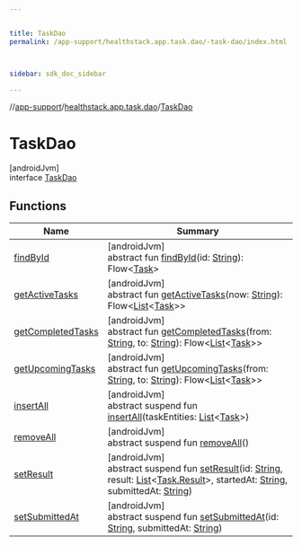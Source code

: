 ```yaml
---


title: TaskDao
permalink: /app-support/healthstack.app.task.dao/-task-dao/index.html



sidebar: sdk_doc_sidebar

---
```



//[app-support](/app-support.html)/[healthstack.app.task.dao](../index.html)/[TaskDao](index.html)



# TaskDao



[androidJvm]\
interface [TaskDao](index.html)



## Functions


| Name | Summary |
|---|---|
| [findById](find-by-id.html) | [androidJvm]<br>abstract fun [findById](find-by-id.html)(id: [String](https://kotlinlang.org/api/latest/jvm/stdlib/kotlin/-string/index.html)): Flow&lt;[Task](../../healthstack.app.task.entity/-task/index.html)&gt; |
| [getActiveTasks](get-active-tasks.html) | [androidJvm]<br>abstract fun [getActiveTasks](get-active-tasks.html)(now: [String](https://kotlinlang.org/api/latest/jvm/stdlib/kotlin/-string/index.html)): Flow&lt;[List](https://kotlinlang.org/api/latest/jvm/stdlib/kotlin.collections/-list/index.html)&lt;[Task](../../healthstack.app.task.entity/-task/index.html)&gt;&gt; |
| [getCompletedTasks](get-completed-tasks.html) | [androidJvm]<br>abstract fun [getCompletedTasks](get-completed-tasks.html)(from: [String](https://kotlinlang.org/api/latest/jvm/stdlib/kotlin/-string/index.html), to: [String](https://kotlinlang.org/api/latest/jvm/stdlib/kotlin/-string/index.html)): Flow&lt;[List](https://kotlinlang.org/api/latest/jvm/stdlib/kotlin.collections/-list/index.html)&lt;[Task](../../healthstack.app.task.entity/-task/index.html)&gt;&gt; |
| [getUpcomingTasks](get-upcoming-tasks.html) | [androidJvm]<br>abstract fun [getUpcomingTasks](get-upcoming-tasks.html)(from: [String](https://kotlinlang.org/api/latest/jvm/stdlib/kotlin/-string/index.html), to: [String](https://kotlinlang.org/api/latest/jvm/stdlib/kotlin/-string/index.html)): Flow&lt;[List](https://kotlinlang.org/api/latest/jvm/stdlib/kotlin.collections/-list/index.html)&lt;[Task](../../healthstack.app.task.entity/-task/index.html)&gt;&gt; |
| [insertAll](insert-all.html) | [androidJvm]<br>abstract suspend fun [insertAll](insert-all.html)(taskEntities: [List](https://kotlinlang.org/api/latest/jvm/stdlib/kotlin.collections/-list/index.html)&lt;[Task](../../healthstack.app.task.entity/-task/index.html)&gt;) |
| [removeAll](remove-all.html) | [androidJvm]<br>abstract suspend fun [removeAll](remove-all.html)() |
| [setResult](set-result.html) | [androidJvm]<br>abstract suspend fun [setResult](set-result.html)(id: [String](https://kotlinlang.org/api/latest/jvm/stdlib/kotlin/-string/index.html), result: [List](https://kotlinlang.org/api/latest/jvm/stdlib/kotlin.collections/-list/index.html)&lt;[Task.Result](../../healthstack.app.task.entity/-task/-result/index.html)&gt;, startedAt: [String](https://kotlinlang.org/api/latest/jvm/stdlib/kotlin/-string/index.html), submittedAt: [String](https://kotlinlang.org/api/latest/jvm/stdlib/kotlin/-string/index.html)) |
| [setSubmittedAt](set-submitted-at.html) | [androidJvm]<br>abstract suspend fun [setSubmittedAt](set-submitted-at.html)(id: [String](https://kotlinlang.org/api/latest/jvm/stdlib/kotlin/-string/index.html), submittedAt: [String](https://kotlinlang.org/api/latest/jvm/stdlib/kotlin/-string/index.html)) |



